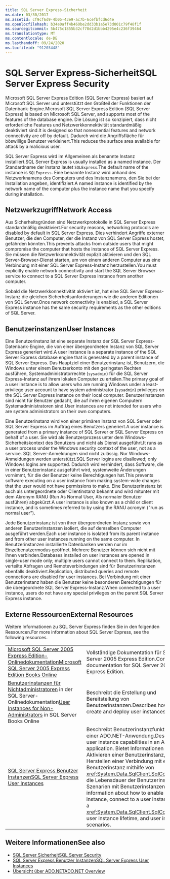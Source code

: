 ```yaml
---
title: SQL Server Express-Sicherheit
ms.date: 03/30/2017
ms.assetid: cf9cf6d9-4b05-43e9-ac7b-6cefbfcd6d4e
ms.openlocfilehash: b34e0aff4b460be2dd33b1a5e73d001c79f48f1f
ms.sourcegitcommit: 5b475c1855b32cf78d2d1bbb4295e4c236f39464
ms.translationtype: MT
ms.contentlocale: de-DE
ms.lasthandoff: 09/24/2020
ms.locfileid: "91203448"
---
```

# <a name="sql-server-express-security"></a><span data-ttu-id="411bc-102">SQL Server Express-Sicherheit</span><span class="sxs-lookup"><span data-stu-id="411bc-102">SQL Server Express Security</span></span>

<span data-ttu-id="411bc-103">Microsoft SQL Server Express Edition (SQL Server Express) basiert auf Microsoft SQL Server und unterstützt den Großteil der Funktionen der Datenbank-Engine.</span><span class="sxs-lookup"><span data-stu-id="411bc-103">Microsoft SQL Server Express Edition (SQL Server Express) is based on Microsoft SQL Server, and supports most of the features of the database engine.</span></span> <span data-ttu-id="411bc-104">Die Lösung ist so konzipiert, dass nicht erforderliche Features und Netzwerkkonnektivität standardmäßig deaktiviert sind.</span><span class="sxs-lookup"><span data-stu-id="411bc-104">It is designed so that nonessential features and network connectivity are off by default.</span></span> <span data-ttu-id="411bc-105">Dadurch wird die Angriffsfläche für böswillige Benutzer verkleinert.</span><span class="sxs-lookup"><span data-stu-id="411bc-105">This reduces the surface area available for attack by a malicious user.</span></span>  
  
 <span data-ttu-id="411bc-106">SQL Server Express wird im Allgemeinen als benannte Instanz installiert.</span><span class="sxs-lookup"><span data-stu-id="411bc-106">SQL Server Express is usually installed as a named instance.</span></span> <span data-ttu-id="411bc-107">Der Standardname der Instanz lautet `SQLExpress`.</span><span class="sxs-lookup"><span data-stu-id="411bc-107">The default name of the instance is `SQLExpress`.</span></span> <span data-ttu-id="411bc-108">Eine benannte Instanz wird anhand des Netzwerknamens des Computers und des Instanznamens, den Sie bei der Installation angeben, identifiziert.</span><span class="sxs-lookup"><span data-stu-id="411bc-108">A named instance is identified by the network name of the computer plus the instance name that you specify during installation.</span></span>  
  
## <a name="network-access"></a><span data-ttu-id="411bc-109">Netzwerkzugriff</span><span class="sxs-lookup"><span data-stu-id="411bc-109">Network Access</span></span>  

 <span data-ttu-id="411bc-110">Aus Sicherheitsgründen sind Netzwerkprotokolle in SQL Server Express standardmäßig deaktiviert.</span><span class="sxs-lookup"><span data-stu-id="411bc-110">For security reasons, networking protocols are disabled by default in SQL Server Express.</span></span> <span data-ttu-id="411bc-111">Dies verhindert Angriffe externer Benutzer, die den Computer, der die Instanz von SQL Server Express hostet, gefährden könnten.</span><span class="sxs-lookup"><span data-stu-id="411bc-111">This prevents attacks from outside users that might compromise the computer that hosts the instance of SQL Server Express.</span></span> <span data-ttu-id="411bc-112">Sie müssen die Netzwerkkonnektivität explizit aktivieren und den SQL Server-Browser-Dienst starten, um von einem anderen Computer aus eine Verbindung mit einer SQL Server Express-Instanz herzustellen.</span><span class="sxs-lookup"><span data-stu-id="411bc-112">You must explicitly enable network connectivity and start the SQL Server Browser service to connect to a SQL Server Express instance from another computer.</span></span>  
  
 <span data-ttu-id="411bc-113">Sobald die Netzwerkkonnektivität aktiviert ist, hat eine SQL Server Express-Instanz die gleichen Sicherheitsanforderungen wie die anderen Editionen von SQL Server.</span><span class="sxs-lookup"><span data-stu-id="411bc-113">Once network connectivity is enabled, a SQL Server Express instance has the same security requirements as the other editions of SQL Server.</span></span>  
  
## <a name="user-instances"></a><span data-ttu-id="411bc-114">Benutzerinstanzen</span><span class="sxs-lookup"><span data-stu-id="411bc-114">User Instances</span></span>  

 <span data-ttu-id="411bc-115">Eine Benutzerinstanz ist eine separate Instanz der SQL Server Express-Datenbank-Engine, die von einer übergeordneten Instanz von SQL Server Express generiert wird.</span><span class="sxs-lookup"><span data-stu-id="411bc-115">A user instance is a separate instance of the SQL Server Express database engine that is generated by a parent instance of SQL Server Express.</span></span> <span data-ttu-id="411bc-116">Das Hauptziel einer Benutzerinstanz ist, Benutzern, die Windows unter einem Benutzerkonto mit den geringsten Rechten ausführen, Systemadministratorrechte (`sysadmin`) für die SQL Server Express-Instanz auf ihrem lokalen Computer zu erteilen.</span><span class="sxs-lookup"><span data-stu-id="411bc-116">The primary goal of a user instance is to allow users who are running Windows under a least-privilege user account to have system administrator (`sysadmin`) privileges on the SQL Server Express instance on their local computer.</span></span> <span data-ttu-id="411bc-117">Benutzerinstanzen sind nicht für Benutzer gedacht, die auf ihren eigenen Computern Systemadministratoren sind.</span><span class="sxs-lookup"><span data-stu-id="411bc-117">User instances are not intended for users who are system administrators on their own computers.</span></span>  
  
 <span data-ttu-id="411bc-118">Eine Benutzerinstanz wird von einer primären Instanz von SQL Server oder SQL Server Express im Auftrag eines Benutzers generiert.</span><span class="sxs-lookup"><span data-stu-id="411bc-118">A user instance is generated from a primary instance of SQL Server or SQL Server Express on behalf of a user.</span></span> <span data-ttu-id="411bc-119">Sie wird als Benutzerprozess unter dem Windows-Sicherheitskontext des Benutzers und nicht als Dienst ausgeführt.</span><span class="sxs-lookup"><span data-stu-id="411bc-119">It runs as a user process under the Windows security context of the user, not as a service.</span></span> <span data-ttu-id="411bc-120">SQL Server-Anmeldungen sind nicht zulässig. Nur Windows-Anmeldungen werden unterstützt.</span><span class="sxs-lookup"><span data-stu-id="411bc-120">SQL Server logins are disallowed; only Windows logins are supported.</span></span> <span data-ttu-id="411bc-121">Dadurch wird verhindert, dass Software, die in einer Benutzerinstanz ausgeführt wird, systemweite Änderungen vornimmt, für die der Benutzer keine Berechtigungen hat.</span><span class="sxs-lookup"><span data-stu-id="411bc-121">This prevents software executing on a user instance from making system-wide changes that the user would not have permissions to make.</span></span> <span data-ttu-id="411bc-122">Eine Benutzerinstanz ist auch als untergeordnete oder Clientinstanz bekannt und wird mitunter mit dem Akronym RANU (Run As Normal User, Als normaler Benutzer ausführen) abgekürzt.</span><span class="sxs-lookup"><span data-stu-id="411bc-122">A user instance is also known as a child or client instance, and is sometimes referred to by using the RANU acronym ("run as normal user").</span></span>  
  
 <span data-ttu-id="411bc-123">Jede Benutzerinstanz ist von ihrer übergeordneten Instanz sowie von anderen Benutzerinstanzen isoliert, die auf demselben Computer ausgeführt werden.</span><span class="sxs-lookup"><span data-stu-id="411bc-123">Each user instance is isolated from its parent instance and from other user instances running on the same computer.</span></span> <span data-ttu-id="411bc-124">In Benutzerinstanzen installierte Datenbanken werden nur im Einzelbenutzermodus geöffnet. Mehrere Benutzer können sich nicht mit ihnen verbinden.</span><span class="sxs-lookup"><span data-stu-id="411bc-124">Databases installed on user instances are opened in single-user mode only; multiple users cannot connect to them.</span></span> <span data-ttu-id="411bc-125">Replikation, verteilte Abfragen und Remoteverbindungen sind für Benutzerinstanzen ebenfalls deaktiviert.</span><span class="sxs-lookup"><span data-stu-id="411bc-125">Replication, distributed queries and remote connections are disabled for user instances.</span></span> <span data-ttu-id="411bc-126">Bei Verbindung mit einer Benutzerinstanz haben die Benutzer keine besonderen Berechtigungen für die übergeordnete SQL Server Express-Instanz.</span><span class="sxs-lookup"><span data-stu-id="411bc-126">When connected to a user instance, users do not have any special privileges on the parent SQL Server Express instance.</span></span>  
  
## <a name="external-resources"></a><span data-ttu-id="411bc-127">Externe Ressourcen</span><span class="sxs-lookup"><span data-stu-id="411bc-127">External Resources</span></span>  

 <span data-ttu-id="411bc-128">Weitere Informationen zu SQL Server Express finden Sie in den folgenden Ressourcen.</span><span class="sxs-lookup"><span data-stu-id="411bc-128">For more information about SQL Server Express, see the following resources.</span></span>  
  
|||  
|-|-|  
|<span data-ttu-id="411bc-129">[Microsoft SQL Server 2005 Express Edition-Onlinedokumentation](/previous-versions/sql/sql-server-2005/ms165706(v=sql.90))</span><span class="sxs-lookup"><span data-stu-id="411bc-129">[Microsoft SQL Server 2005 Express Edition Books Online](/previous-versions/sql/sql-server-2005/ms165706(v=sql.90))</span></span>|<span data-ttu-id="411bc-130">Vollständige Dokumentation für SQL Server 2005 Express Edition.</span><span class="sxs-lookup"><span data-stu-id="411bc-130">Complete documentation for SQL Server 2005 Express Edition.</span></span>|  
|<span data-ttu-id="411bc-131">[Benutzerinstanzen für Nichtadministratoren](/previous-versions/sql/sql-server-2008/ms143684(v=sql.100)) in der SQL Server-Onlinedokumentation</span><span class="sxs-lookup"><span data-stu-id="411bc-131">[User Instances for Non-Administrators](/previous-versions/sql/sql-server-2008/ms143684(v=sql.100)) in SQL Server Books Online</span></span>|<span data-ttu-id="411bc-132">Beschreibt die Erstellung und Bereitstellung von Benutzerinstanzen.</span><span class="sxs-lookup"><span data-stu-id="411bc-132">Describes how to create and deploy user instances.</span></span>|  
|[<span data-ttu-id="411bc-133">SQL Server Express Benutzer Instanzen</span><span class="sxs-lookup"><span data-stu-id="411bc-133">SQL Server Express User Instances</span></span>](sql-server-express-user-instances.md)|<span data-ttu-id="411bc-134">Beschreibt Benutzerinstanzfunktionen in einer ADO.NET-Anwendung.</span><span class="sxs-lookup"><span data-stu-id="411bc-134">Describes user instance capabilities in an ADO.NET application.</span></span> <span data-ttu-id="411bc-135">Bietet Informationen über das Aktivieren einer Benutzerinstanz, das Herstellen einer Verbindung mit einer Benutzerinstanz mithilfe von <xref:System.Data.SqlClient.SqlConnection>, die Lebensdauer der Benutzerinstanz und Szenarien mit Benutzerinstanzen.</span><span class="sxs-lookup"><span data-stu-id="411bc-135">Provides information about how to enable a user instance, connect to a user instance using a <xref:System.Data.SqlClient.SqlConnection>, user instance lifetime, and user instance scenarios.</span></span>|  
  
## <a name="see-also"></a><span data-ttu-id="411bc-136">Weitere Informationen</span><span class="sxs-lookup"><span data-stu-id="411bc-136">See also</span></span>

- [<span data-ttu-id="411bc-137">SQL Server Sicherheit</span><span class="sxs-lookup"><span data-stu-id="411bc-137">SQL Server Security</span></span>](sql-server-security.md)
- [<span data-ttu-id="411bc-138">SQL Server Express Benutzer Instanzen</span><span class="sxs-lookup"><span data-stu-id="411bc-138">SQL Server Express User Instances</span></span>](sql-server-express-user-instances.md)
- [<span data-ttu-id="411bc-139">Übersicht über ADO.NET</span><span class="sxs-lookup"><span data-stu-id="411bc-139">ADO.NET Overview</span></span>](../ado-net-overview.md)
